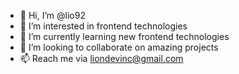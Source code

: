 - 👋 Hi, I’m @lio92
- 👀 I’m interested in frontend technologies
- 🌱 I’m currently learning new frontend technologies
- 💞️ I’m looking to collaborate on amazing projects
- 📫 Reach me via liondevinc@gmail.com

<!---
lio92/lio92 is a ✨ special ✨ repository because its `README.md` (this file) appears on your GitHub profile.
You can click the Preview link to take a look at your changes.
--->
